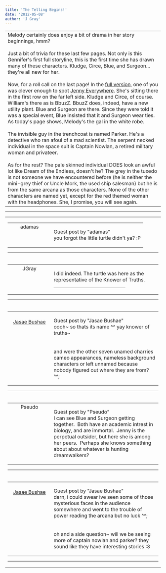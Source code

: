```yaml
---
title: 'The Telling Begins!'
date: '2012-05-08'
author: 'J Gray'
---
```


<div>
<!-- Main content here -->
<table border="0" class="post"><tbody><tr><td>
   
   <div class="post_body">
       Melody certainly does enjoy a bit of drama in her story beginnings, hmm?<br><br>Just a bit of trivia for these last few pages. Not only is this Gennifer's first full storyline, this is the first time she has drawn many of these characters. Kludge, Circe, Blue, and Surgeon... they're all new for her.<br><br>Now, for a roll call on the last page! In the <a name="" target="_blank" classname="" class="" href="/templates/main/images/305full.jpg">full version</a>, one of you was clever enough to spot <a name="" target="_blank" classname="" class="" href="http://theshifterarchive.com/whois/">Jenny Everywhere</a>. She's sitting there in the first row on the far left side. Kludge and Circe, of course. William's there as is BbuzZ. BbuzZ does, indeed, have a new utility plant. Blue and Surgeon are there. Since they were told it was a special event, Blue insisted that it and Surgeon wear ties. As today's page shows, Melody's the gal in the white robe.<br><br>The invisible guy in the trenchcoat is named Parker. He's a detective who ran afoul of a mad scientist. The serpent necked individual in the space suit is Captain Nowlan, a retired military woman and privateer. <br><br>As for the rest? The pale skinned individual DOES look an awful lot like Dream of the Endless, doesn't he? The grey in the tuxedo is not someone we have encountered before (he is neither the mini-grey thief or Uncle Mork, the used ship salesman) but he is from the same arcana as those characters. None of the other characters are named yet, except for the red themed woman with the headphones. She, I promise, you will see again.<br>
   </div>
   </td></tr>
   </tbody></table><hr><table style="width:100%; border:0;" class="comment_table"><tbody><tr><td width="100%"><a name=""> </a><div style="width:100%;" class="comment"><table border="0" width="100%"><tbody><tr><td align="center" valign="top" width="125">
<span class="comment_title"><center>adamas<br></center><a name="1025">&nbsp;</a></span><br>
<center><img src="https://www.gravatar.com/avatar.php?gravatar_id=63b5da7dbecbf4a2fac891b8f15ccbc4&amp;default=http%3A%2F%2Fmysteriesofthearcana.com%2Ftemplates%2Fmain%2Fimages%2Favatar.gif&amp;size=80&amp;rating=g" border="0" alt=""></center>
</td>
<td valign="top">


<p class="comment_text"> </p><p class="comment_text"><span class="forum_info">Guest post by "adamas"</span><br> you forgot the little turtle didn't ya? :P<br></p>
 

</td></tr></tbody></table>
<hr></div></td></tr><tr><td width="100%"><a name=""> </a><div style="width:100%;" class="comment"><table border="0" width="100%"><tbody><tr><td align="center" valign="top" width="125">
<span class="comment_title"><center>JGray</center><a name="1026">&nbsp;</a></span><br>
<center><img src="https://www.gravatar.com/avatar.php?gravatar_id=3de6483cf7ef4947f33483faa590f1a0&amp;default=http%3A%2F%2Fmysteriesofthearcana.com%2Ftemplates%2Fmain%2Fimages%2Favatar.gif&amp;size=100&amp;rating=g" border="0" alt=""></center>
</td>
<td valign="top">


<p class="comment_text"> </p><p class="comment_text">I did indeed. The turtle was here as the representative of the Knower of Truths.<br></p>
 <hr width="70%">

</td></tr></tbody></table>
<hr></div></td></tr><tr><td width="100%"><a name=""> </a><div style="width:100%;" class="comment"><table border="0" width="100%"><tbody><tr><td align="center" valign="top" width="125">
<span class="comment_title"><center><br><a href="http://greenfrostfire.deviantart.com/" target="_blank">Jasae Bushae</a><br></center><a name="1027">&nbsp;</a></span><br>
<center><img src="https://www.gravatar.com/avatar.php?gravatar_id=ee566f6b7a7fd942fef8d133d1bdbdff&amp;default=http%3A%2F%2Fmysteriesofthearcana.com%2Ftemplates%2Fmain%2Fimages%2Favatar.gif&amp;size=80&amp;rating=g" border="0" alt=""></center>
</td>
<td valign="top">


<p class="comment_text"> </p><p class="comment_text"><span class="forum_info">Guest post by "Jasae Bushae"</span><br> oooh~ so thats its name ^^ yay knower of truths~
<br>
<br>
<br>and were the other seven unamed charries cameo appearances, nameless background characters or left unnamed because nobody figured out where they are from? ^^;</p>
 

</td></tr></tbody></table>
<hr></div></td></tr><tr><td width="100%"><a name=""> </a><div style="width:100%;" class="comment"><table border="0" width="100%"><tbody><tr><td align="center" valign="top" width="125">
<span class="comment_title"><center>Pseudo<br></center><a name="1028">&nbsp;</a></span><br>
<center><img src="https://www.gravatar.com/avatar.php?gravatar_id=dd9ba46d5fcb24b99c2c992691b110a7&amp;default=http%3A%2F%2Fmysteriesofthearcana.com%2Ftemplates%2Fmain%2Fimages%2Favatar.gif&amp;size=80&amp;rating=g" border="0" alt=""></center>
</td>
<td valign="top">


<p class="comment_text"> </p><p class="comment_text"><span class="forum_info">Guest post by "Pseudo"</span><br> I can see Blue and Surgeon getting together.&nbsp; Both have an academic intrest in biology, and are immortal.&nbsp; Jenny is the perpetual outsider, but here she is among her peers.&nbsp; Perhaps she knows something about about whatever is hunting dreamwalkers?<br></p>
 

</td></tr></tbody></table>
<hr></div></td></tr><tr><td width="100%"><a name=""> </a><div style="width:100%;" class="comment"><table border="0" width="100%"><tbody><tr><td align="center" valign="top" width="125">
<span class="comment_title"><center><br><a href="http://greenfrostfire.deviantart.com/" target="_blank">Jasae Bushae</a><br></center><a name="1029">&nbsp;</a></span><br>
<center><img src="https://www.gravatar.com/avatar.php?gravatar_id=ee566f6b7a7fd942fef8d133d1bdbdff&amp;default=http%3A%2F%2Fmysteriesofthearcana.com%2Ftemplates%2Fmain%2Fimages%2Favatar.gif&amp;size=80&amp;rating=g" border="0" alt=""></center>
</td>
<td valign="top">


<p class="comment_text"> </p><p class="comment_text"><span class="forum_info">Guest post by "Jasae Bushae"</span><br> darn, i could swear ive seen some of those mysterious faces in the audience somewhere and went to the trouble of power reading the arcana but no luck ^^; 
<br>
<br>
<br>oh and a side question~ will we be seeing more of captain nowlan and parker? they sound like they have interesting stories :3</p>
 

</td></tr></tbody></table>
<hr></div></td></tr></tbody></table>
<!-- End main content -->
              </div>
